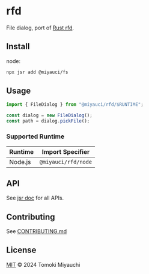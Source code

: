 # rfd

File dialog, port of [Rust rfd](https://github.com/PolyMeilex/rfd).

## Install

node:

```bash
npx jsr add @miyauci/fs
```

## Usage

```ts
import { FileDialog } from "@miyauci/rfd/$RUNTIME";

const dialog = new FileDialog();
const path = dialog.pickFile();
```

### Supported Runtime

| Runtime | Import Specifier    |
| ------- | ------------------- |
| Node.js | `@miyauci/rfd/node` |

## API

See [jsr doc](https://jsr.io/@miyauci/rfd) for all APIs.

## Contributing

See [CONTRIBUTING.md](CONTRIBUTING.md)

## License

[MIT](LICENSE) © 2024 Tomoki Miyauchi
